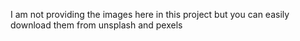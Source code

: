 I am not providing the images here in this project but you can easily download them from
unsplash and pexels 
